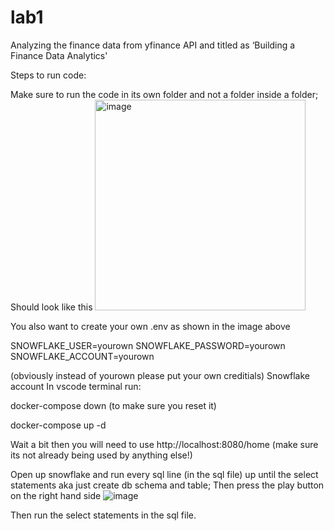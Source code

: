 # lab1
Analyzing the finance data from yfinance API and titled as ‘Building a Finance Data Analytics'

Steps to run code:

Make sure to run the code in its own folder and not a folder inside a folder; Should look like this 
<img width="337" alt="image" src="https://github.com/user-attachments/assets/1044147f-4b9c-490e-92b1-5ef80f7beeb6" />

You also want to create your own .env as shown in the image above

SNOWFLAKE_USER=yourown
SNOWFLAKE_PASSWORD=yourown
SNOWFLAKE_ACCOUNT=yourown

(obviously instead of yourown please put your own creditials)
Snowflake account 
In vscode terminal run:

docker-compose down (to make sure you reset it)

docker-compose up -d 

Wait a bit then you will need to use http://localhost:8080/home (make sure its not already being used by anything else!)

Open up snowflake and run every sql line (in the sql file) up until the select statements aka just create db schema and table;
Then press the play button on the right hand side 
![image](https://github.com/user-attachments/assets/6510814d-14eb-43d5-b7cd-bb90f3f61f1f)

Then run the select statements in the sql file. 

